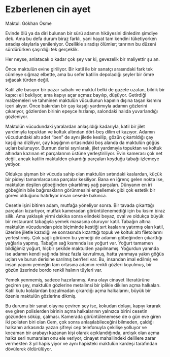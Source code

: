 # Ezberlenen cin ayet

Maktul: Gökhan Ösme

Evinde ölü ya da diri bulunan bir sürü adamın hikâyesini dinledim
şimdiye dek. Ama bu defa durum biraz farklı, yani hayat tam kendini
tüketiyorken sıradışı olaylarla yenileniyor. Özellikle sıradışı ölümler;
tanrının bu düzeni sürdürürken şaşırdığı tek gerçeklik.

Her neyse, anlatacak o kadar çok şey var ki, gevezelik bir maliyettir
şu an.

Önce maktulün evine giriliyor. Bir katil ile bir sanatçı arasındaki fark
tek cümleye sığmaz elbette, ama bu sefer katilin depoladığı şeyler bir
ömre sığacak türden değil.

Katil zile basıyor bir pazar sabahı ve maktul belki de gazete uzatan,
bildik bir kapıcı eli bekliyor, ama kapıyı açar açmaz bayılıp, düşüyor.
Getirdiği malzemeleri ve tahminen maktulün vücudunun kapının dışına taşan kısmını içeri alıyor. Önce bakırdan bir çay kaşığı yardımıyla
adamın gözlerini çıkarıyor, gözlerden birinin epeyce hızlanıp, salondaki halıda yuvarlandığı gözleniyor.

Maktulün vücudundaki yaralardan anlaşıldığı kadarıyla, katil bir jilet yardımıyla topuktan ve koltuk altından dört-beş dilim et kazıyor.
Adamın vücudundaki altı adet “ben” de aynı jiletle kesilip, gözün çıkartıldığı çay kaşığına diziliyor, çay kaşığının ortasındaki boş alanda
da maktulün göğüs uçları bulunuyor. Burnun derisi sıyrılarak, jilet
yardımıyla topuktan ve koltuk altından kazınan et parçalarının üstüne yerleştiriliyor. Evin kamerası çok net değil, ancak katilin maktulden çıkardığı parçaları koyduğu tabağı izlemeye yetiyor.

Oldukça şişman bir vücuda sahip olan maktulün sırtındaki kaslardan,
küçük bir pideyi tamamlarcasına parçalar kesiliyor. Bana en iğrenç gelen nokta ise, maktulün deşilen göbeğinden çıkartılmış yağ parçaları.
Dünyanın en iri göbeğinin bile bağırsakların görünmesini engellemek
gibi çok estetik bir görevi olduğunu hatırlıyor insan cesede bakınca.

Cesetle işini bitiren adam, mutfağa yöneliyor sonra. Bir tavada çıkarttığı parçaları kızartıyor, mutfak kameradan görüntülenemediği için bu kısım biraz silik. Ama yaklaşık yirmi dakika sonra elindeki beyaz,
oval ve oldukça büyük bir restaurant tabağıyla yemek masasına oturuyor katil. Tabağın altına maktulün vücudundan pide biçiminde kestiği
sırt kaslarını yatırmış olan katil, üzerine jiletle kazıdığı ve sonrasında
kızarttığı topuk ve koltuk altı filetolarını yerleştirmiş. Çok yağlı görünen bu yemeği de adamın göbeğinden çıkarttığı yağlarla yapmış. Tabağın sağ kısmında ise yoğurt var. Yoğurt tamamen bildiğimiz yoğurt,
hiçbir şekilde maktulden yapılmamış. Yoğurdun yanında ise adamın
kendi yağında biraz fazla kavrulmuş, hatta yanmaya yakın göğüs uçları
ve burun derisine sarılmış ben’leri var. Bu, insandan imal edilmiş ve
insan yapımı yemeğin tam ortasına adamın renkli gözleri koyulmuş,
bir gözün üzerinde bordo renkli halının tüyleri var.

Yemek yenmemiş, sadece hazırlanmış. Ama olayı cinayet literatürüne
geçiren şey, maktulün gözlerine metalimsi bir iplikle dikilen açma halkaları. Katil kutu kolalardan bozulmadan çıkardığı açma halkalarını,
büyük bir özenle maktulün gözlerine dikmiş.

Bu durumu bir sanat olayına çeviren şey ise, kokudan dolayı, kapıyı
kırarak eve giren polislerden birinin açma halkalarının yalnızca birini cesetin gözünden söküp, çalması. Kamerada görüntülenemese de o
gün eve giren iki polisten biri olan Cem, çok sonra anlaşılabileceğini
bilmeden, çaldığı halkanın arkasında yazan şifreyi cep telefonuyla çekilişe yolluyor ve kocaman bir arabayı kazanan kişi olarak açıklandığında, ardışık olan açma halka seri numaraları onu ele veriyor, cinayet
mahallindeki delillere zarar vermekten 3 yıl hapis yiyor ve aynı hapisteki maktulün kardeşi tarafından dövülerek öldürülüyor.
